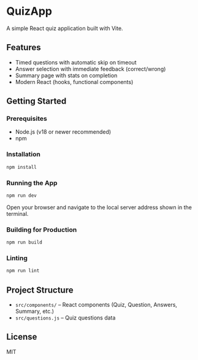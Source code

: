 # QuizApp

A simple React quiz application built with Vite.

## Features

- Timed questions with automatic skip on timeout
- Answer selection with immediate feedback (correct/wrong)
- Summary page with stats on completion
- Modern React (hooks, functional components)

## Getting Started

### Prerequisites

- Node.js (v18 or newer recommended)
- npm

### Installation

```bash
npm install
```

### Running the App

```bash
npm run dev
```

Open your browser and navigate to the local server address shown in the terminal.

### Building for Production

```bash
npm run build
```

### Linting

```bash
npm run lint
```

## Project Structure

- `src/components/` – React components (Quiz, Question, Answers, Summary, etc.)
- `src/questions.js` – Quiz questions data

## License

MIT